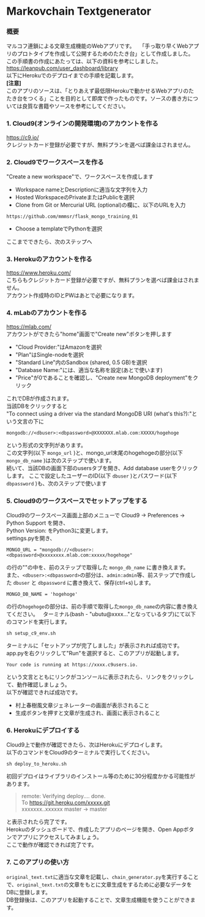# Markovchain Textgenerator
### 概要
マルコフ連鎖による文章生成機能のWebアプリです。  
「手っ取り早くWebアプリのプロトタイプを作成して公開するためのたたき台」として作成しました。  
この手順書の作成にあたっては、以下の資料を参考にしました。  
<https://leanpub.com/user_dashboard/library>  
以下にHerokuでのデプロイまでの手順を記載します。  
**[注意]**  
このアプリのソースは、「とりあえず最低限Herokuで動かせるWebアプリのたたき台をつくる」ことを目的として即席で作ったものです。ソースの書き方については良質な書籍やソースを参考にしてください。

### 1. Cloud9(オンラインの開発環境)のアカウントを作る
<https://c9.io/>  
クレジットカード登録が必要ですが、無料プランを選べば課金はされません。  
  
### 2. Cloud9でワークスペースを作る
"Create a new workspace"で、ワークスペースを作成します  
* Workspace nameとDescriptionに適当な文字列を入力  
* Hosted WorkspaceのPrivateまたはPublicを選択  
* Clone from Git or Mercurial URL (optional)の欄に、以下のURLを入力  
```
https://github.com/mmmsr/flask_mongo_training_01
```
* Choose a templateでPythonを選択  

ここまでできたら、次のステップへ

### 3. Herokuのアカウントを作る
<https://www.heroku.com/>  
こちらもクレジットカード登録が必要ですが、無料プランを選べば課金はされません。  
アカウント作成時のIDとPWはあとで必要になります。


### 4. mLabのアカウントを作る
<https://mlab.com/>  
アカウントができたら"home"画面で"Create new"ボタンを押します  
* "Cloud Provider:"はAmazonを選択  
* "Plan"はSingle-nodeを選択  
* "Standard Line"内のSandbox (shared, 0.5 GB)を選択  
* "Database Name:"には、適当な名称を設定(あとで使います)  
* "Price"が0であることを確認し、"Create new MongoDB deployment"をクリック 

これでDBが作成されます。  
当該DBをクリックすると  
"To connect using a driver via the standard MongoDB URI (what's this?):"という文言の下に  
```
mongodb://<dbuser>:<dbpassword>@XXXXXXX.mlab.com:XXXXX/hogehoge
```
という形式の文字列があります。  
この文字列(以下 `mongo_url` )と、mongo_url末尾のhogehogeの部分(以下 `mongo_db_name` )は次のステップで使います。  
続いて、当該DBの画面下部のusersタブを開き、Add database userをクリックします。
ここで設定したユーザーのID(以下 `dbuser` )とパスワード(以下 `dbpassword` )も、次のステップで使います

### 5. Cloud9のワークスペースでセットアップをする
Cloud9のワークスペース画面上部のメニューで Cloud9 -> Preferences -> Python Support を開き、  
Python Version: をPython3に変更します。   
settings.pyを開き、
```
MONGO_URL = "mongodb://<dbuser>:<dbpassword>@xxxxxxxx.mlab.com:xxxxx/hogehoge"
```
の行の""の中を、前のステップで取得した `mongo_db_name` に書き換えます。  
また、`<dbuser>:<dbpassword>`の部分は、`admin:admin`等、前ステップで作成した `dbuser` と `dbpassword` に書き換えて、保存(ctrl+s)します。  
```
MONGO_DB_NAME = 'hogehoge'
```
の行の`hogehoge`の部分は、前の手順で取得した`mongo_db_name`の内容に書き換えてください。   
ターミナル(bash - "ubutu@xxxx..."となっているタブ)にて以下のコマンドを実行します。
```
sh setup_c9_env.sh
```
ターミナルに「セットアップが完了しました」が表示されれば成功です。  
app.pyを右クリックして"Run"を選択すると、このアプリが起動します。

```
Your code is running at https://xxxx.c9users.io.
```
という文言とともにリンクがコンソールに表示されたら、リンクをクリックして、動作確認しましょう。  
以下が確認できれば成功です。  

* 村上春樹風文章ジェネレーターの画面が表示されること
* 生成ボタンを押すと文章が生成され、画面に表示されること  

### 6. Herokuにデプロイする

Cloud9上で動作が確認できたら、次はHerokuにデプロイします。  
以下のコマンドをCloud9のターミナルで実行してください。
```
sh deploy_to_heroku.sh
```
初回デプロイはライブラリのインストール等のために30分程度かかる可能性があります。  
> remote: Verifying deploy.... done.  
> To https://git.heroku.com/xxxxx.git  
>   xxxxxxx..xxxxxx  master -> master
   
と表示されたら完了です。  
Herokuのダッシュボードで、作成したアプリのページを開き、Open Appボタンでアプリにアクセスしてみましょう。  
ここで動作が確認できれば完了です。  

### 7. このアプリの使い方
`original_text.txt`に適当な文章を記載し、`chain_generator.py`を実行することで、`original_text.txt`の文章をもとに文章生成をするために必要なデータをDBに登録します。  
DB登録後は、このアプリを起動することで、文章生成機能を使うことができます。  
